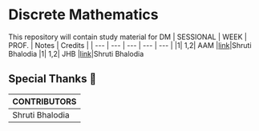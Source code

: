 # Discrete Mathematics

This repository will contain study material for DM
| SESSIONAL | WEEK | PROF. | Notes | Credits |
| --- | --- | --- | --- | --- |
|1| 1,2| AAM |[link](./DM_WEEK_1,2_Prof.AAM.pdf)|Shruti Bhalodia
|1| 1,2| JHB |[link](./DM_WEEK_1,2_Prof.JHB.pdf)|Shruti Bhalodia



## Special Thanks 🙏
| CONTRIBUTORS |
| --- |
| Shruti Bhalodia |

